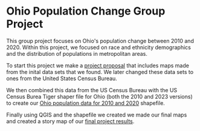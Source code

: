 # Ohio Population Change Group Project

This group project focuses on Ohio's population change between 2010 and 2020. Within this project, we focused on race and ethnicity demographics and the distribution of populations in metropolitan areas. 

To start this project we make a [project proposal](https://docs.google.com/presentation/d/1LCb4qbZAJn_uHSCQLUjne0GhYHoHBHBIdIzj8eL-DPE/edit?usp=sharing) that includes maps made from the inital data sets that we found. We later changed these data sets to ones from the United States Census Bureau. 

We then combined this data from the US Census Bureau with the US Census Burea Tiger shaper file for Ohio (both the 2010 and 2023 versions) to create our [Ohio population data for 2010 and 2020](https://drive.google.com/drive/folders/1-YXEtulCXWJRxuYBSmRGrgSJptjTG4YK?usp=drive_link) shapefile.

Finally using QGIS and the shapefile we created we made our final maps and created a story map of our [final project results](https://storymaps.arcgis.com/stories/4be2c22255754322ae4083dd33199a8a).
